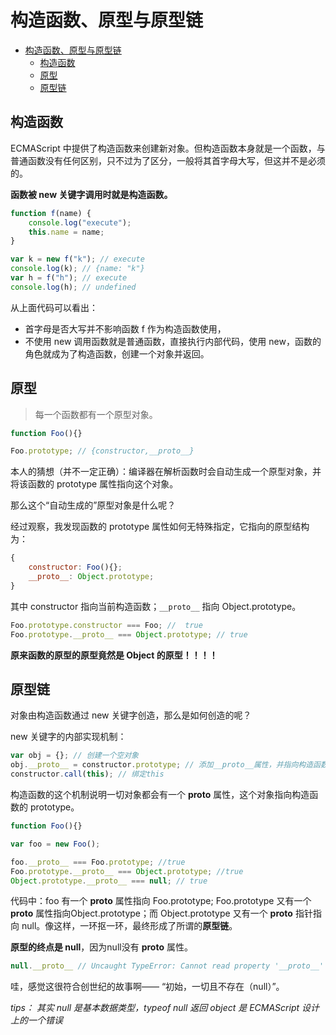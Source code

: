 # 构造函数、原型与原型链

<!-- TOC -->

- [构造函数、原型与原型链](#构造函数原型与原型链)
    - [构造函数](#构造函数)
    - [原型](#原型)
    - [原型链](#原型链)

<!-- /TOC -->

## 构造函数

ECMAScript 中提供了构造函数来创建新对象。但构造函数本身就是一个函数，与普通函数没有任何区别，只不过为了区分，一般将其首字母大写，但这并不是必须的。

**函数被 new 关键字调用时就是构造函数。**

```js
function f(name) {
    console.log("execute");
    this.name = name;
}

var k = new f("k"); // execute
console.log(k); // {name: "k"}
var h = f("h"); // execute
console.log(h); // undefined
```

从上面代码可以看出：

* 首字母是否大写并不影响函数 f 作为构造函数使用，
* 不使用 new 调用函数就是普通函数，直接执行内部代码，使用 new，函数的角色就成为了构造函数，创建一个对象并返回。

## 原型

> 每一个函数都有一个原型对象。

```js
function Foo(){}

Foo.prototype; // {constructor,__proto__}
```

本人的猜想（并不一定正确）：编译器在解析函数时会自动生成一个原型对象，并将该函数的 prototype 属性指向这个对象。

那么这个“自动生成的”原型对象是什么呢？

经过观察，我发现函数的 prototype 属性如何无特殊指定，它指向的原型结构为：

```js
{
    constructor: Foo(){};
    __proto__: Object.prototype;
}
```

其中 constructor 指向当前构造函数；`__proto__` 指向 Object.prototype。

```js
Foo.prototype.constructor === Foo; //  true
Foo.prototype.__proto__ === Object.prototype; // true
```

**原来函数的原型的原型竟然是 Object 的原型！！！！**


## 原型链

对象由构造函数通过 new 关键字创造，那么是如何创造的呢？

new 关键字的内部实现机制：

```js
var obj = {}; // 创建一个空对象
obj.__proto__ = constructor.prototype; // 添加__proto__属性，并指向构造函数的 prototype 属性。
constructor.call(this); // 绑定this
```

构造函数的这个机制说明一切对象都会有一个 __proto__ 属性，这个对象指向构造函数的 prototype。

```js
function Foo(){}

var foo = new Foo();

foo.__proto__ === Foo.prototype; //true
Foo.prototype.__proto__ === Object.prototype; //true
Object.prototype.__proto__ === null; // true
```

代码中：foo 有一个 __proto__ 属性指向 Foo.prototype; Foo.prototype 又有一个 __proto__ 属性指向Object.prototype；而 Object.prototype  又有一个 __proto__ 指针指向 null。像这样，一环抠一环，最终形成了所谓的**原型链**。

**原型的终点是 null**，因为null没有 __proto__ 属性。

```js
null.__proto__ // Uncaught TypeError: Cannot read property '__proto__' of null
```
哇，感觉这很符合创世纪的故事啊—— “初始，一切且不存在（null）”。

*tips： 其实 null 是基本数据类型，typeof null 返回 object 是 ECMAScript 设计上的一个错误*


<!-- 关于 Function.**proto**===Function.prototype 的问题,
是不是可以说 Function 也是 Function 本身的一个实例呢？这个具体该怎么理解 js 这种设计理念呢，Function 是不是既充当鸡又充当蛋呢。。。 -->
